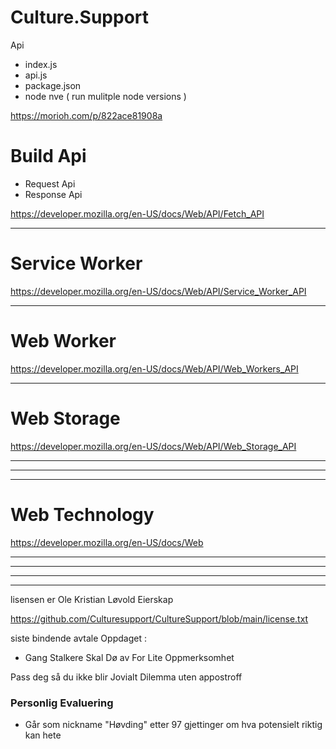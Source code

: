 # Culture.Support

Api

- index.js
- api.js
- package.json
- node nve ( run mulitple node versions )

https://morioh.com/p/822ace81908a

# Build Api


- Request Api
- Response Api



https://developer.mozilla.org/en-US/docs/Web/API/Fetch_API


-----------

# Service Worker

https://developer.mozilla.org/en-US/docs/Web/API/Service_Worker_API


-------

# Web Worker

https://developer.mozilla.org/en-US/docs/Web/API/Web_Workers_API


----------

# Web Storage


https://developer.mozilla.org/en-US/docs/Web/API/Web_Storage_API

-------
-------
--------

# Web Technology

https://developer.mozilla.org/en-US/docs/Web






--------
----------

----------
-------------

 lisensen er Ole Kristian Løvold Eierskap



https://github.com/Culturesupport/CultureSupport/blob/main/license.txt


siste bindende avtale Oppdaget :

- Gang Stalkere Skal Dø av For Lite Oppmerksomhet

Pass deg så du ikke blir Jovialt Dilemma uten appostroff


### Personlig Evaluering

- Går som nickname "Høvding" etter 97 gjettinger om hva potensielt riktig kan hete
